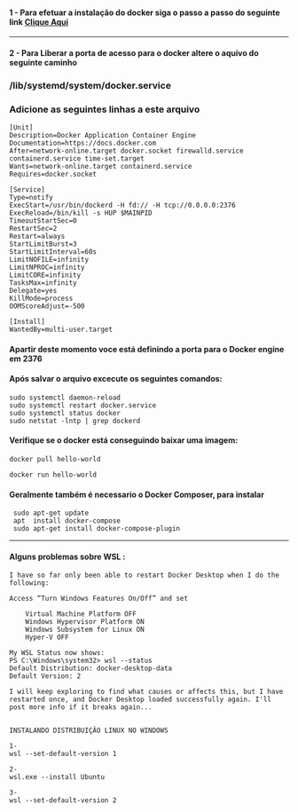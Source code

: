 #### 1 - Para efetuar a instalação do docker siga o passo a passo do seguinte link [Clique Aqui](https://phoenixnap.com/kb/install-docker-on-ubuntu-20-04)

---

#### 2 - Para Liberar a porta de acesso para o docker altere o aquivo do seguinte caminho

### /lib/systemd/system/docker.service

### Adicione as seguintes linhas a este arquivo

```
[Unit]
Description=Docker Application Container Engine
Documentation=https://docs.docker.com
After=network-online.target docker.socket firewalld.service containerd.service time-set.target
Wants=network-online.target containerd.service
Requires=docker.socket

[Service]
Type=notify
ExecStart=/usr/bin/dockerd -H fd:// -H tcp://0.0.0.0:2376
ExecReload=/bin/kill -s HUP $MAINPID
TimeoutStartSec=0
RestartSec=2
Restart=always
StartLimitBurst=3
StartLimitInterval=60s
LimitNOFILE=infinity
LimitNPROC=infinity
LimitCORE=infinity
TasksMax=infinity
Delegate=yes
KillMode=process
OOMScoreAdjust=-500

[Install]
WantedBy=multi-user.target

```

#### Apartir deste momento voce está definindo a porta para o Docker engine em 2376

#### Após salvar o arquivo excecute os seguintes comandos:

```
sudo systemctl daemon-reload
sudo systemctl restart docker.service
sudo systemctl status docker
sudo netstat -lntp | grep dockerd
```

#### Verifique se o docker está conseguindo baixar uma imagem:

```
docker pull hello-world

docker run hello-world
```

#### Geralmente também é necessario o Docker Composer, para instalar

```
 sudo apt-get update
 apt  install docker-compose
 sudo apt-get install docker-compose-plugin
```

---

#### Alguns problemas sobre WSL :

```
I have so far only been able to restart Docker Desktop when I do the following:

Access “Turn Windows Features On/Off” and set

    Virtual Machine Platform OFF
    Windows Hypervisor Platform ON
    Windows Subsystem for Linux ON
    Hyper-V OFF

My WSL Status now shows:
PS C:\Windows\system32> wsl --status
Default Distribution: docker-desktop-data
Default Version: 2

I will keep exploring to find what causes or affects this, but I have restarted once, and Docker Desktop loaded successfully again. I'll post more info if it breaks again...


INSTALANDO DISTRIBUIÇÂO LINUX NO WINDOWS

1-
wsl --set-default-version 1

2-
wsl.exe --install Ubuntu

3-
wsl --set-default-version 2
```
